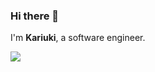 ### Hi there 👋
I'm **Kariuki**, a software engineer.

<img 
   src="https://github-readme-stats.vercel.app/api?username=kariukikinyanjui&show_icons=true&theme=tokyonight" 
/>
